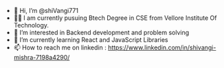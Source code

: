 - 👋 Hi, I’m @shiVangi771
- 👨‍🎓 I am currently pusuing Btech Degree in CSE from Vellore Institute Of Technology.
- 👀 I’m interested in Backend development and  problem solving
- 🌱 I’m currently learning React and JavaScript Libraries
- 📫 How to reach me on linkedin : https://www.linkedin.com/in/shivangi-mishra-7198a4290/

<!---
shiVangi771/shiVangi771 is a ✨ special ✨ repository because its `README.md` (this file) appears on your GitHub profile.
You can click the Preview link to take a look at your changes.
--->
